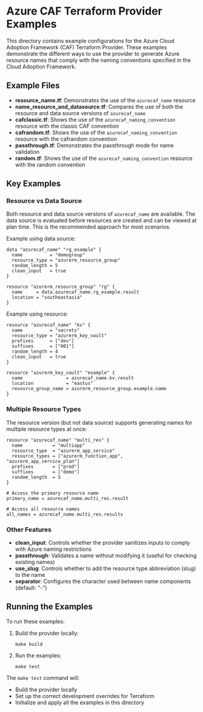 # Azure CAF Terraform Provider Examples

This directory contains example configurations for the Azure Cloud Adoption Framework (CAF) Terraform Provider. These examples demonstrate the different ways to use the provider to generate Azure resource names that comply with the naming conventions specified in the Cloud Adoption Framework.

## Example Files

- **resource_name.tf**: Demonstrates the use of the `azurecaf_name` resource
- **name_resource_and_datasource.tf**: Compares the use of both the resource and data source versions of `azurecaf_name`
- **cafclassic.tf**: Shows the use of the `azurecaf_naming_convention` resource with the classic CAF convention
- **cafrandom.tf**: Shows the use of the `azurecaf_naming_convention` resource with the cafrandom convention
- **passthrough.tf**: Demonstrates the passthrough mode for name validation
- **random.tf**: Shows the use of the `azurecaf_naming_convention` resource with the random convention

## Key Examples

### Resource vs Data Source

Both resource and data source versions of `azurecaf_name` are available. The data source is evaluated before resources are created and can be viewed at plan time. This is the recommended approach for most scenarios.

Example using data source:
```hcl
data "azurecaf_name" "rg_example" {
  name          = "demogroup"
  resource_type = "azurerm_resource_group"
  random_length = 5
  clean_input   = true
}

resource "azurerm_resource_group" "rg" {
  name     = data.azurecaf_name.rg_example.result
  location = "southeastasia"
}
```

Example using resource:
```hcl
resource "azurecaf_name" "kv" {
  name          = "secrets"
  resource_type = "azurerm_key_vault"
  prefixes      = ["dev"]
  suffixes      = ["001"]
  random_length = 4
  clean_input   = true
}

resource "azurerm_key_vault" "example" {
  name                = azurecaf_name.kv.result
  location            = "eastus"
  resource_group_name = azurerm_resource_group.example.name
}
```

### Multiple Resource Types

The resource version (but not data source) supports generating names for multiple resource types at once:

```hcl
resource "azurecaf_name" "multi_res" {
  name           = "multiapp"
  resource_type  = "azurerm_app_service"
  resource_types = ["azurerm_function_app", "azurerm_app_service_plan"]
  prefixes       = ["prod"]
  suffixes       = ["demo"]
  random_length  = 5
}

# Access the primary resource name
primary_name = azurecaf_name.multi_res.result

# Access all resource names
all_names = azurecaf_name.multi_res.results
```

### Other Features

- **clean_input**: Controls whether the provider sanitizes inputs to comply with Azure naming restrictions
- **passthrough**: Validates a name without modifying it (useful for checking existing names)
- **use_slug**: Controls whether to add the resource type abbreviation (slug) to the name
- **separator**: Configures the character used between name components (default: "-")

## Running the Examples

To run these examples:

1. Build the provider locally:
   ```
   make build
   ```

2. Run the examples:
   ```
   make test
   ```

The `make test` command will:
- Build the provider locally
- Set up the correct development overrides for Terraform
- Initialize and apply all the examples in this directory
